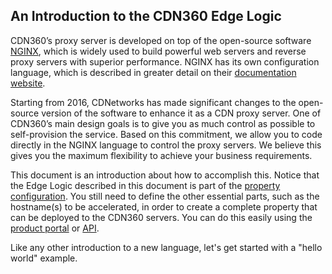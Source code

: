 ## An Introduction to the CDN360 Edge Logic

CDN360’s proxy server is developed on top of the open-source software [NGINX](http://nginx.org), which is widely used to build powerful web servers and reverse proxy servers with superior performance. NGINX has its own configuration language, which is described in greater detail on their [documentation website](http://nginx.org/en/docs/).

Starting from 2016, CDNetworks has made significant changes to the open-source version of the software to enhance it as a CDN proxy server. One of CDN360’s main design goals is to give you as much control as possible to self-provision the service. Based on this commitment, we allow you to code directly in the NGINX language to control the proxy servers. We believe this gives you the maximum flexibility to achieve your business requirements.

This document is an introduction about how to accomplish this. Notice that the Edge Logic described in this document is part of the [property configuration](/apidocs#operation/createProperty). You still need to define the other essential parts, such as the hostname(s) to be accelerated, in order to create a complete property that can be deployed to the CDN360 servers. You can do this easily using the [product portal](https://console.cdnetworks.com/cdn) or [API](/apidocs).

Like any other introduction to a new language, let's get started with a "hello world" example.
